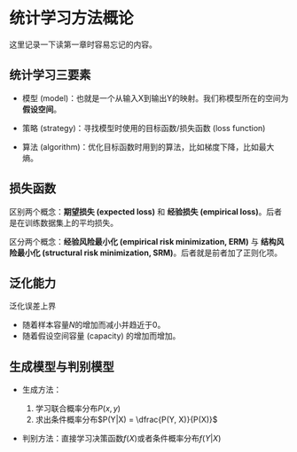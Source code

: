 # 统计学习方法概论

这里记录一下读第一章时容易忘记的内容。

## 统计学习三要素

- 模型 (model)：也就是一个从输入X到输出Y的映射。我们称模型所在的空间为**假设空间**。

- 策略 (strategy)：寻找模型时使用的目标函数/损失函数 (loss function)

- 算法 (algorithm)：优化目标函数时用到的算法，比如梯度下降，比如最大熵。

## 损失函数
区别两个概念：**期望损失 (expected loss)** 和 **经验损失 (empirical loss)**。后者是在训练数据集上的平均损失。

区分两个概念：**经验风险最小化 (empirical risk minimization, ERM)** 与 **结构风险最小化 (structural risk minimization, SRM)**。后者就是前者加了正则化项。

## 泛化能力

泛化误差上界

- 随着样本容量$N$的增加而减小并趋近于0。
- 随着假设空间容量 (capacity) 的增加而增加。

## 生成模型与判别模型

- 生成方法：
  1. 学习联合概率分布$P(x, y)$
  2. 求出条件概率分布$P(Y|X) = \dfrac{P(Y, X)}{P(X)}$

- 判别方法：直接学习决策函数$f(X)$或者条件概率分布$f(Y|X)$